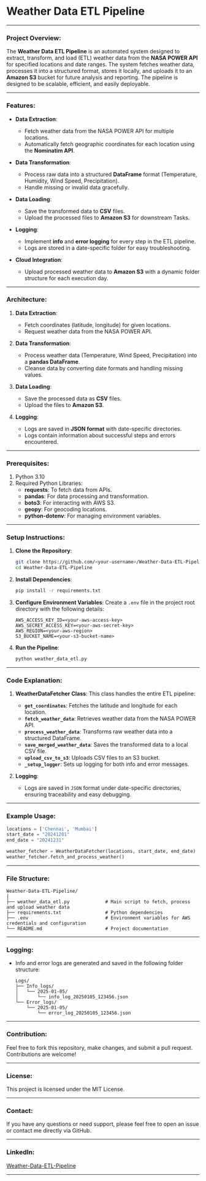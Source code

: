 

# **Weather Data ETL Pipeline**

---

### Project Overview:
The **Weather Data ETL Pipeline** is an automated system designed to extract, transform, and load (ETL) weather data from the **NASA POWER API** for specified locations and date ranges. The system fetches weather data, processes it into a structured format, stores it locally, and uploads it to an **Amazon S3** bucket for future analysis and reporting. The pipeline is designed to be scalable, efficient, and easily deployable.

---

### Features:
- **Data Extraction**: 
  - Fetch weather data from the NASA POWER API for multiple locations.
  - Automatically fetch geographic coordinates for each location using the **Nominatim API**.
  
- **Data Transformation**: 
  - Process raw data into a structured **DataFrame** format (Temperature, Humidity, Wind Speed, Precipitation).
  - Handle missing or invalid data gracefully.
  
- **Data Loading**: 
  - Save the transformed data to **CSV** files.
  - Upload the processed files to **Amazon S3** for downstream Tasks.
  
- **Logging**: 
  - Implement **info** and **error logging** for every step in the ETL pipeline.
  - Logs are stored in a date-specific folder for easy troubleshooting.
  
- **Cloud Integration**: 
  - Upload processed weather data to **Amazon S3** with a dynamic folder structure for each execution day.

---

### Architecture:
1. **Data Extraction**:
   - Fetch coordinates (latitude, longitude) for given locations.
   - Request weather data from the NASA POWER API.

2. **Data Transformation**:
   - Process weather data (Temperature, Wind Speed, Precipitation) into a **pandas DataFrame**.
   - Cleanse data by converting date formats and handling missing values.

3. **Data Loading**:
   - Save the processed data as **CSV** files.
   - Upload the files to **Amazon S3**.

4. **Logging**:
   - Logs are saved in **JSON format** with date-specific directories.
   - Logs contain information about successful steps and errors encountered.

---

### Prerequisites:
1. Python 3.10
2. Required Python Libraries:
   - **requests**: To fetch data from APIs.
   - **pandas**: For data processing and transformation.
   - **boto3**: For interacting with AWS S3.
   - **geopy**: For geocoding locations.
   - **python-dotenv**: For managing environment variables.

---

### Setup Instructions:
1. **Clone the Repository**:
   ```bash
   git clone https://github.com/<your-username>/Weather-Data-ETL-Pipeline.git
   cd Weather-Data-ETL-Pipeline
   ```

2. **Install Dependencies**:
   ```bash
   pip install -r requirements.txt
   ```

3. **Configure Environment Variables**:
   Create a `.env` file in the project root directory with the following details:
   ```
   AWS_ACCESS_KEY_ID=<your-aws-access-key>
   AWS_SECRET_ACCESS_KEY=<your-aws-secret-key>
   AWS_REGION=<your-aws-region>
   S3_BUCKET_NAME=<your-s3-bucket-name>
   ```

4. **Run the Pipeline**:
   ```bash
   python weather_data_etl.py
   ```

---

### Code Explanation:
1. **WeatherDataFetcher Class**: This class handles the entire ETL pipeline:
   - **`get_coordinates`**: Fetches the latitude and longitude for each location.
   - **`fetch_weather_data`**: Retrieves weather data from the NASA POWER API.
   - **`process_weather_data`**: Transforms raw weather data into a structured DataFrame.
   - **`save_merged_weather_data`**: Saves the transformed data to a local CSV file.
   - **`upload_csv_to_s3`**: Uploads CSV files to an S3 bucket.
   - **`_setup_logger`**: Sets up logging for both info and error messages.
   
2. **Logging**:
   - Logs are saved in `JSON` format under date-specific directories, ensuring traceability and easy debugging.

---

### Example Usage:
```python
locations = ['Chennai', 'Mumbai']
start_date = "20241201"
end_date = "20241231"

weather_fetcher = WeatherDataFetcher(locations, start_date, end_date)
weather_fetcher.fetch_and_process_weather()
```

---

### File Structure:
```
Weather-Data-ETL-Pipeline/
│
├── weather_data_etl.py             # Main script to fetch, process and upload weather data
├── requirements.txt                # Python dependencies
├── .env                            # Environment variables for AWS credentials and configuration
└── README.md                       # Project documentation
```

---

### Logging:
- Info and error logs are generated and saved in the following folder structure:
  ```
  Logs/
  ├── Info_logs/
  │   └── 2025-01-05/
  │       └── info_log_20250105_123456.json
  └── Error_logs/
      └── 2025-01-05/
          └── error_log_20250105_123456.json
  ```

---

### Contribution:
Feel free to fork this repository, make changes, and submit a pull request. Contributions are welcome!

---

### License:
This project is licensed under the MIT License.

---

### Contact:
If you have any questions or need support, please feel free to open an issue or contact me directly via GitHub.

---

### LinkedIn:
[Weather-Data-ETL-Pipeline](https://www.linkedin.com/in/praveennarasimman/)

---
